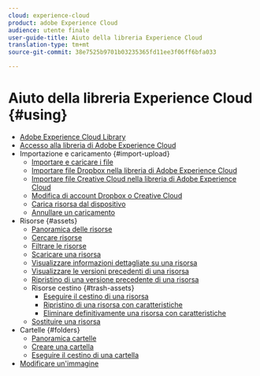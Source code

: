 ```yaml
---
cloud: experience-cloud
product: adobe Experience Cloud
audience: utente finale
user-guide-title: Aiuto della libreria Experience Cloud
translation-type: tm+mt
source-git-commit: 38e7525b9701b03235365fd11ee3f06ff6bfa033

---
```



# Aiuto della libreria Experience Cloud {#using}

+ [Adobe Experience Cloud Library](c-library-about/overview.md)
+ [Accesso alla libreria di Adobe Experience Cloud](c-library-about/c-access-the-library.md)
+ Importazione e caricamento {#import-upload}
   + [Importare e caricare i file](c-library-about/c-importing-and-uploading/c-importing-and-uploading.md)
   + [Importare file Dropbox nella libreria di Adobe Experience Cloud](c-library-about/c-importing-and-uploading/c-import-dropbox-files.md)
   + [Importare file Creative Cloud nella libreria di Adobe Experience Cloud](c-library-about/c-importing-and-uploading/c-import-creative-cloud-files.md)
   + [Modifica di account Dropbox o Creative Cloud](c-library-about/c-importing-and-uploading/c-change-dropbox-or-creative-cloud-accounts.md)
   + [Carica risorsa dal dispositivo](c-library-about/c-importing-and-uploading/c-upload-asset-from-device.md)
   + [Annullare un caricamento](c-library-about/c-importing-and-uploading/c-cancel-an-upload.md)
+ Risorse {#assets}
   + [Panoramica delle risorse](c-library-about/c-assets/c-assets.md)
   + [Cercare risorse](c-library-about/c-assets/c-search-for-assets.md)
   + [Filtrare le risorse](c-library-about/c-assets/c-filter-assets.md)
   + [Scaricare una risorsa](c-library-about/c-assets/c-download-an-asset.md)
   + [Visualizzare informazioni dettagliate su una risorsa](c-library-about/c-assets/c-view-detailed-information-for-an-asset.md)
   + [Visualizzare le versioni precedenti di una risorsa](c-library-about/c-assets/c-view-previous-versions-of-an-asset.md)
   + [Ripristino di una versione precedente di una risorsa](c-library-about/c-assets/c-revert-to-an-older-version-of-an-asset.md)
   + Risorse cestino {#trash-assets}
      + [Eseguire il cestino di una risorsa](c-library-about/c-assets/c-delete-an-asset/c-delete-an-asset.md)
      + [Ripristino di una risorsa con caratteristiche](c-library-about/c-assets/c-delete-an-asset/c-restore-a-deleted-asset.md)
      + [Eliminare definitivamente una risorsa con caratteristiche](c-library-about/c-assets/c-delete-an-asset/c-permanently-delete-an-asset.md)
   + [Sostituire una risorsa](c-library-about/c-assets/replace-an-asset.md)
+ Cartelle {#folders}
   + [Panoramica cartelle](c-library-about/c-folders/c-folders.md)
   + [Creare una cartella](c-library-about/c-folders/c-create-a-folder.md)
   + [Eseguire il cestino di una cartella](c-library-about/c-folders/c-delete-a-folder.md)
+ [Modificare un'immagine](c-library-about/c-edit-an-image.md)
